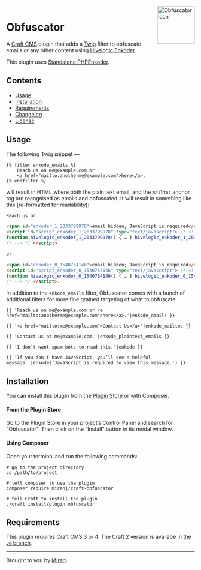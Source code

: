 <img align="right" src="./src/icon.svg" width="100" height="100" alt="Obfuscator icon">

# Obfuscator

A [Craft CMS][craft] plugin that adds a [Twig][] filter to obfuscate emails or any other content using [Hivelogic Enkoder][he].

[craft]:http://buildwithcraft.com/
[twig]:http://twig.sensiolabs.org/
[he]:http://hivelogic.com/enkoder/

This plugin uses [Standalone PHPEnkoder][sp].

[sp]: https://github.com/jnicol/standalone-phpenkoder


Contents
--------
- [Usage](#usage)
- [Installation](#installation)
- [Requirements](#requirements)
- [Changelog](./CHANGELOG.md)
- [License](./LICENSE.md)



Usage
-----

The following Twig snippet —

```twig
{% filter enkode_emails %}
    Reach us on me@example.com or
    <a href="mailto:anotherme@example.com">here</a>.
{% endfilter %}
```

will result in HTML where both the plain text email, and the `mailto:`
anchor tag are recognised as emails and obfuscated. It will result in something
like this (re-formatted for readability):

```html
Reach us on

<span id="enkoder_1_2033799978">email hidden; JavaScript is required</span>
<script id="script_enkoder_1_2033799978" type="text/javascript"> /* <!-- */
function hivelogic_enkoder_1_2033799978() { … } hivelogic_enkoder_1_2033799978();
/* --> */ </script>

or

<span id="enkoder_0_1540754146">email hidden; JavaScript is required</span>
<script id="script_enkoder_0_1540754146" type="text/javascript"> /* <!-- */
function hivelogic_enkoder_0_1540754146() { … } hivelogic_enkoder_0_1540754146();
/* --> */ </script>.
```

In addition to the `enkode_emails` filter, Obfuscator comes with a bunch of additional
filters for more fine grained targeting of what to obfuscate.

```twig
{{ 'Reach us on me@example.com or <a href="mailto:anotherme@example.com">here</a>.'|enkode_emails }}

{{ '<a href="mailto:me@example.com">Contact Us</a>'|enkode_mailtos }}

{{ 'Contact us at me@example.com.'|enkode_plaintext_emails }}

{{ 'I don’t want spam bots to read this.'|enkode }}

{{ 'If you don’t have JavaScript, you’ll see a helpful message.'|enkode('JavaScript is required to view this message.') }}
```



Installation
------------

You can install this plugin from the [Plugin Store][ps] or with Composer.

[ps]:https://plugins.craftcms.com/obfuscator

#### From the Plugin Store
Go to the Plugin Store in your project’s Control Panel and search for “Obfuscator”.
Then click on the “Install” button in its modal window.

#### Using Composer
Open your terminal and run the following commands:

    # go to the project directory
    cd /path/to/project
    
    # tell composer to use the plugin
    composer require miranj/craft-obfuscator
    
    # tell Craft to install the plugin
    ./craft install/plugin obfuscator



Requirements
------------
This plugin requires Craft CMS 3 or 4. The Craft 2 version is availabe in [the `v0` branch](https://github.com/miranj/craft-obfuscator/tree/v0).



---

Brought to you by [Miranj](https://miranj.in/)
